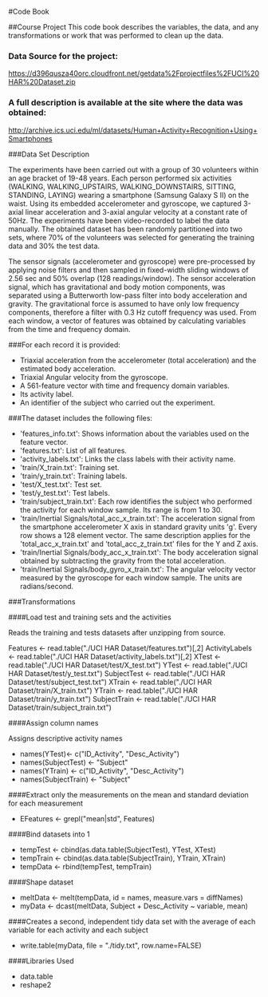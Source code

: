 #Code Book

##Course Project
This code book describes the variables, the data, and any transformations or work that was performed to clean up the data.

### Data Source for the project:

https://d396qusza40orc.cloudfront.net/getdata%2Fprojectfiles%2FUCI%20HAR%20Dataset.zip

### A full description is available at the site where the data was obtained:

http://archive.ics.uci.edu/ml/datasets/Human+Activity+Recognition+Using+Smartphones 

###Data Set Description

The experiments have been carried out with a group of 30 volunteers within an age bracket of 19-48 years. Each person performed six activities (WALKING, WALKING_UPSTAIRS, WALKING_DOWNSTAIRS, SITTING, STANDING, LAYING) wearing a smartphone (Samsung Galaxy S II) on the waist. Using its embedded accelerometer and gyroscope, we captured 3-axial linear acceleration and 3-axial angular velocity at a constant rate of 50Hz. The experiments have been video-recorded to label the data manually. The obtained dataset has been randomly partitioned into two sets, where 70% of the volunteers was selected for generating the training data and 30% the test data.

The sensor signals (accelerometer and gyroscope) were pre-processed by applying noise filters and then sampled in fixed-width sliding windows of 2.56 sec and 50% overlap (128 readings/window). The sensor acceleration signal, which has gravitational and body motion components, was separated using a Butterworth low-pass filter into body acceleration and gravity. The gravitational force is assumed to have only low frequency components, therefore a filter with 0.3 Hz cutoff frequency was used. From each window, a vector of features was obtained by calculating variables from the time and frequency domain.

###For each record it is provided:

+ Triaxial acceleration from the accelerometer (total acceleration) and the estimated body acceleration.
+ Triaxial Angular velocity from the gyroscope.
+ A 561-feature vector with time and frequency domain variables.
+ Its activity label.
+ An identifier of the subject who carried out the experiment.

###The dataset includes the following files:

+ 'features_info.txt': Shows information about the variables used on the feature vector.
+ 'features.txt': List of all features.
+ 'activity_labels.txt': Links the class labels with their activity name.
+ 'train/X_train.txt': Training set.
+ 'train/y_train.txt': Training labels.
+ 'test/X_test.txt': Test set.
+ 'test/y_test.txt': Test labels.
+ 'train/subject_train.txt': Each row identifies the subject who performed the activity for each window sample. Its range is from 1 to 30.
+ 'train/Inertial Signals/total_acc_x_train.txt': The acceleration signal from the smartphone accelerometer X axis in standard gravity units 'g'. Every row shows a 128 element vector. The same description applies for the 'total_acc_x_train.txt' and 'total_acc_z_train.txt' files for the Y and Z axis.
+ 'train/Inertial Signals/body_acc_x_train.txt': The body acceleration signal obtained by subtracting the gravity from the total acceleration.
+ 'train/Inertial Signals/body_gyro_x_train.txt': The angular velocity vector measured by the gyroscope for each window sample. The units are radians/second.


###Transformations

####Load test and training sets and the activities

Reads the training and tests datasets after unzipping from source.

Features <- read.table("./UCI HAR Dataset/features.txt")[,2]
ActivityLabels <- read.table("./UCI HAR Dataset/activity_labels.txt")[,2]
XTest <- read.table("./UCI HAR Dataset/test/X_test.txt")
YTest <- read.table("./UCI HAR Dataset/test/y_test.txt")
SubjectTest <- read.table("./UCI HAR Dataset/test/subject_test.txt")
XTrain <- read.table("./UCI HAR Dataset/train/X_train.txt")
YTrain <- read.table("./UCI HAR Dataset/train/y_train.txt")
SubjectTrain <- read.table("./UCI HAR Dataset/train/subject_train.txt")


####Assign column names

Assigns descriptive activity names

+ names(YTest)<- c("ID_Activity", "Desc_Activity")
+ names(SubjectTest) <- "Subject"
+ names(YTrain) <- c("ID_Activity", "Desc_Activity")
+ names(SubjectTrain) <- "Subject"

####Extract only the measurements on the mean and standard deviation for each measurement

+ EFeatures <- grepl("mean|std", Features)

####Bind datasets into 1

+ tempTest <- cbind(as.data.table(SubjectTest), YTest, XTest)
+ tempTrain <- cbind(as.data.table(SubjectTrain), YTrain, XTrain)
+ tempData <- rbind(tempTest, tempTrain)

####Shape dataset

+ meltData <- melt(tempData, id = names, measure.vars = diffNames)
+ myData <- dcast(meltData, Subject + Desc_Activity ~ variable, mean)

####Creates a second, independent tidy data set with the average of each variable for each activity and each subject

+ write.table(myData, file = "./tidy.txt", row.name=FALSE)

####Libraries Used

+ data.table
+ reshape2